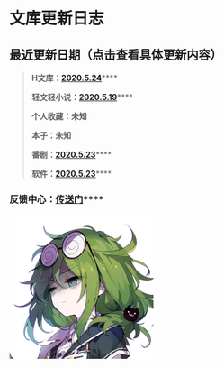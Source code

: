 # 文库更新日志

## 最近更新日期（点击查看具体更新内容）

> **H文库：**[**2020.5.24**](2020.5.15.md#2020-5-24)\*\*\*\*
>
> **轻文轻小说：**[**2020.5.19**](2020.5.15.md#2020-5-19)\*\*\*\*
>
> **个人收藏：未知**
>
> **本子：未知**
>
> **番剧：**[**2020.5.23**](2020.5.15.md#2020-5-23)\*\*\*\*
>
> **软件：**[**2020.5.23**](2020.5.15.md#2020-5-23)\*\*\*\*

### **反馈中心：**[**传送门**](https://www.wjx.cn/jq/76859742.aspx)\*\*\*\*



![](../.gitbook/assets/019_007.png)





